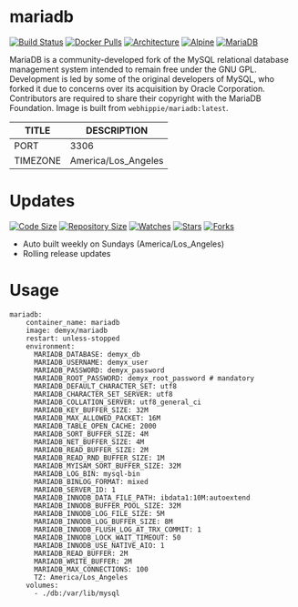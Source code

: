 # mariadb
[![Build Status](https://img.shields.io/travis/demyxco/mariadb?style=flat)](https://travis-ci.org/demyxco/mariadb)
[![Docker Pulls](https://img.shields.io/docker/pulls/demyx/mariadb?style=flat&color=blue)](https://hub.docker.com/r/demyx/mariadb)
[![Architecture](https://img.shields.io/badge/linux-amd64-important?style=flat&color=blue)](https://hub.docker.com/r/demyx/mariadb)
[![Alpine](https://img.shields.io/badge/alpine-3.10_alpha20190408-informational?style=flat&color=blue)](https://hub.docker.com/r/demyx/mariadb)
[![MariaDB](https://img.shields.io/badge/mariadb-10.3.15-informational?style=flat&color=blue)](https://hub.docker.com/r/demyx/mariadb)

MariaDB is a community-developed fork of the MySQL relational database management system intended to remain free under the GNU GPL. Development is led by some of the original developers of MySQL, who forked it due to concerns over its acquisition by Oracle Corporation. Contributors are required to share their copyright with the MariaDB Foundation. Image is built from `webhippie/mariadb:latest`.

TITLE | DESCRIPTION
--- | ---
PORT | 3306
TIMEZONE | America/Los_Angeles

# Updates
[![Code Size](https://img.shields.io/github/languages/code-size/demyxco/mariadb?style=flat&color=blue)](https://github.com/demyxco/mariadb)
[![Repository Size](https://img.shields.io/github/repo-size/demyxco/mariadb?style=flat&color=blue)](https://github.com/demyxco/mariadb)
[![Watches](https://img.shields.io/github/watchers/demyxco/mariadb?style=flat&color=blue)](https://github.com/demyxco/mariadb)
[![Stars](https://img.shields.io/github/stars/demyxco/mariadb?style=flat&color=blue)](https://github.com/demyxco/mariadb)
[![Forks](https://img.shields.io/github/forks/demyxco/mariadb?style=flat&color=blue)](https://github.com/demyxco/mariadb)

* Auto built weekly on Sundays (America/Los_Angeles)
* Rolling release updates

# Usage
```
mariadb:
    container_name: mariadb
    image: demyx/mariadb
    restart: unless-stopped
    environment:
      MARIADB_DATABASE: demyx_db
      MARIADB_USERNAME: demyx_user
      MARIADB_PASSWORD: demyx_password
      MARIADB_ROOT_PASSWORD: demyx_root_password # mandatory
      MARIADB_DEFAULT_CHARACTER_SET: utf8
      MARIADB_CHARACTER_SET_SERVER: utf8
      MARIADB_COLLATION_SERVER: utf8_general_ci
      MARIADB_KEY_BUFFER_SIZE: 32M
      MARIADB_MAX_ALLOWED_PACKET: 16M
      MARIADB_TABLE_OPEN_CACHE: 2000
      MARIADB_SORT_BUFFER_SIZE: 4M
      MARIADB_NET_BUFFER_SIZE: 4M
      MARIADB_READ_BUFFER_SIZE: 2M
      MARIADB_READ_RND_BUFFER_SIZE: 1M
      MARIADB_MYISAM_SORT_BUFFER_SIZE: 32M
      MARIADB_LOG_BIN: mysql-bin
      MARIADB_BINLOG_FORMAT: mixed
      MARIADB_SERVER_ID: 1
      MARIADB_INNODB_DATA_FILE_PATH: ibdata1:10M:autoextend
      MARIADB_INNODB_BUFFER_POOL_SIZE: 32M
      MARIADB_INNODB_LOG_FILE_SIZE: 5M
      MARIADB_INNODB_LOG_BUFFER_SIZE: 8M
      MARIADB_INNODB_FLUSH_LOG_AT_TRX_COMMIT: 1
      MARIADB_INNODB_LOCK_WAIT_TIMEOUT: 50
      MARIADB_INNODB_USE_NATIVE_AIO: 1
      MARIADB_READ_BUFFER: 2M
      MARIADB_WRITE_BUFFER: 2M
      MARIADB_MAX_CONNECTIONS: 100
      TZ: America/Los_Angeles
    volumes:
      - ./db:/var/lib/mysql
```
